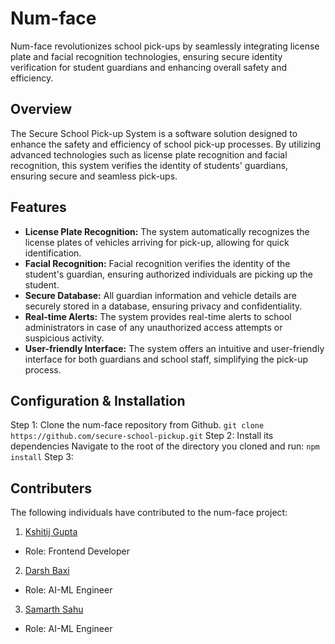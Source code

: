 # Num-face
Num-face revolutionizes school pick-ups by seamlessly integrating license plate and facial recognition technologies, ensuring secure identity verification for student guardians and enhancing overall safety and efficiency.
## Overview
The Secure School Pick-up System is a software solution designed to enhance the safety and efficiency of school pick-up processes. By utilizing advanced technologies such as license plate recognition and facial recognition, this system verifies the identity of students' guardians, ensuring secure and seamless pick-ups.
## Features

 - **License Plate Recognition:** The system automatically recognizes the license plates of vehicles arriving for pick-up, allowing for quick identification.
 - **Facial Recognition:** Facial recognition verifies the identity of the student's guardian, ensuring authorized individuals are picking up the student.
 - **Secure Database:** All guardian information and vehicle details are securely stored in a database, ensuring privacy and confidentiality.
 - **Real-time Alerts:** The system provides real-time alerts to school administrators in case of any unauthorized access attempts or suspicious activity.
 - **User-friendly Interface:** The system offers an intuitive and user-friendly interface for both guardians and school staff, simplifying the pick-up process.
 ## Configuration & Installation
 Step 1: Clone the num-face repository from Github.
		 `git clone https://github.com/secure-school-pickup.git`
 Step 2: Install its dependencies 
 Navigate to the root of the directory you cloned and run: 
		 `npm install`
 Step 3: 
 ## Contributers
 The following individuals have contributed to the num-face project:
 1. [Kshitij Gupta](https://github.com/PrimeRick)
 - Role: Frontend Developer
 2. [Darsh Baxi](https://github.com/darshbaxi)
 - Role: AI-ML Engineer
 3. [Samarth Sahu](https://github.com/Samcoding5854)
 - Role: AI-ML Engineer
    
 

